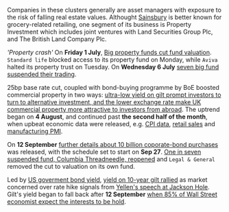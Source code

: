 Companies in these clusters generally are asset managers with exposure to the risk of falling real estate values. Althought <a href="http://markets.ft.com/data/equities/tearsheet/profile?s=SBRY:LSE" target="_blank">Sainsbury</a> is better known for grocery-related retailing,  one segment of its business is Property Investment which includes joint ventures with Land Securities Group Plc, and The British Land Company Plc.

*'Property crash'* On **Friday 1 July**, <a href="http://uk.reuters.com/article/uk-britain-eu-property-funds-brexit-idUKKCN0ZH46L" target="_blank">Big property funds cut fund valuation</a>. `Standard life` blocked access to its property fund on Monday, while `Aviva` halted its property trust on Tuesday. On **Wednesday 6 July** <a href="http://www.reuters.com/article/us-britain-eu-property-henderson-group-idUSKCN0ZM1TF" target="_blank">seven big fund suspended their trading</a>. 

25bp base rate cut, coupled with bond-buying programme by BoE boosted commercial property in two ways: <a href="http://www.realestateforachangingworld.co.uk/2016/08/senior-economist-sukhdeep-dhillon-reacts-to-mpc-decision-on-interest-rates/" target="_blank">ultra-low yield on gilt prompt investors to turn to alternative investment, and the lower exchange rate make UK commercial property more attractive to investors from abroad</a>. The uptrend began on **4 August**, and continued past **the second half of the month**, when upbeat economic data were released, e.g. <a href="https://www.ons.gov.uk/economy/inflationandpriceindices/bulletins/consumerpriceinflation/july2016" target="_blank">CPI data</a>, <a href="https://www.ons.gov.uk/businessindustryandtrade/retailindustry/bulletins/retailsales/july2016" target="_blank">retail sales</a> and <a href="http://www.bbc.com/news/business-37242804" target="_blank">manufacturing PMI</a>.

On **12 September** <a href="http://webcache.googleusercontent.com/search?q=cache:qWIzbmUycCkJ:www.ft.com/fastft/2016/09/12/bank-of-england-to-begin-corporate-bond-purchases-on-sept-27/+&cd=4&hl=en&ct=clnk&gl=th" target="_blank">further details about 10 billion coporate-bond purchases</a> was released, with the schedule set to start on **Sep 27**. <a href="https://webcache.googleusercontent.com/search?q=cache:9TfKlObjo7sJ:https://www.ft.com/content/3effe184-78fa-11e6-a0c6-39e2633162d5+&cd=1&hl=en&ct=clnk&gl=th" target="_blank">One in seven suspended fund, Columbia Threadneedle, reopened</a> and `Legal & General` removed the cut to valuation on its own fund.

Led by <a href="https://www.dropbox.com/s/gb6xeqi0yl9l74f/10yrGILT.png?dl=0" target="_blank">US goverment bond yield</a>, <a href="https://www.dropbox.com/s/q4wn9r9guamnk9w/10yrTreasury.png?dl=0" target="_blank">yield on 10-year gilt rallied</a> as market concerned over rate hike signals from <a href="http://www.reuters.com/article/us-usa-fed-yellen-idUSKCN1111ND" target="_blank"> Yellen's speech at Jackson Hole</a>. Gilt's yield began to fall back after **12 September** <a href="https://webcache.googleusercontent.com/search?q=cache:2s5xZbltqyUJ:https://www.ft.com/content/57123604-75fe-11e6-b60a-de4532d5ea35+&cd=1&hl=en&ct=clnk&gl=th" target="_blank">when 85% of Wall Street economist expect the interests to be hold</a>.






